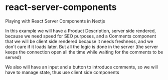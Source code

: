 # react-server-components
Playing with React Server Components in Nextjs

In this example we will have a Product Description, server side rendered, because we need speed for SEO purposes, and a Comments component that we will be client side rendered because it needs freshness, and we don't care if it loads later. But all the logic is done in the server (the server keeps the connection open all the time while waiting for the comments to be served) 

We also will have an input and a button to introduce comments, so we will have to manage state, thus use client side components